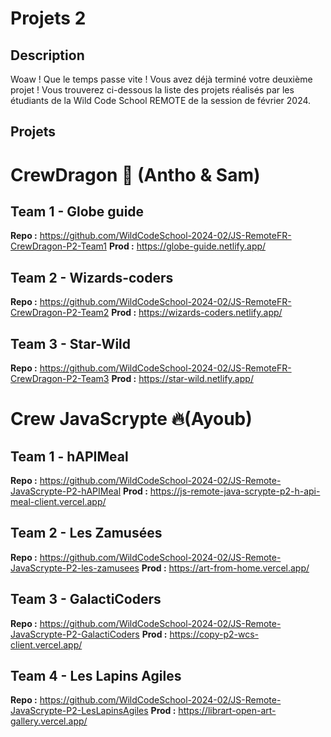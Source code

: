 # Projets 2

## Description

Woaw ! Que le temps passe vite ! Vous avez déjà terminé votre deuxième projet !
Vous trouverez ci-dessous la liste des projets réalisés par les étudiants de la Wild Code School REMOTE de la session de
février 2024.

## Projets

# CrewDragon :rocket: (Antho & Sam)

## Team 1 - Globe guide

**Repo :** https://github.com/WildCodeSchool-2024-02/JS-RemoteFR-CrewDragon-P2-Team1 
**Prod :** https://globe-guide.netlify.app/

## Team 2 - Wizards-coders

**Repo :** https://github.com/WildCodeSchool-2024-02/JS-RemoteFR-CrewDragon-P2-Team2 
**Prod :** https://wizards-coders.netlify.app/

## Team 3 - Star-Wild

**Repo :** https://github.com/WildCodeSchool-2024-02/JS-RemoteFR-CrewDragon-P2-Team3 
**Prod :** https://star-wild.netlify.app/

# Crew JavaScrypte :fire:(Ayoub)

## Team 1 - hAPIMeal

**Repo :** https://github.com/WildCodeSchool-2024-02/JS-Remote-JavaScrypte-P2-hAPIMeal
**Prod :** https://js-remote-java-scrypte-p2-h-api-meal-client.vercel.app/

## Team 2 - Les Zamusées

**Repo :** https://github.com/WildCodeSchool-2024-02/JS-Remote-JavaScrypte-P2-les-zamusees
**Prod :** https://art-from-home.vercel.app/

## Team 3 - GalactiCoders

**Repo :** https://github.com/WildCodeSchool-2024-02/JS-Remote-JavaScrypte-P2-GalactiCoders
**Prod :** https://copy-p2-wcs-client.vercel.app/

## Team 4 - Les Lapins Agiles

**Repo :** https://github.com/WildCodeSchool-2024-02/JS-Remote-JavaScrypte-P2-LesLapinsAgiles
**Prod :** https://librart-open-art-gallery.vercel.app/
